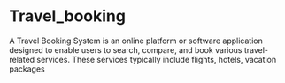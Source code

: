 # Travel_booking
A Travel Booking System is an online platform or software application designed to enable users to search, compare, and book various travel-related services. These services typically include flights, hotels, vacation packages
